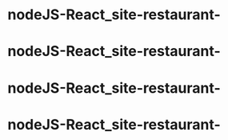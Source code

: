 # nodeJS-React_site-restaurant-
# nodeJS-React_site-restaurant-
# nodeJS-React_site-restaurant-
# nodeJS-React_site-restaurant-
